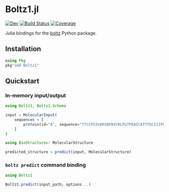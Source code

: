 # Boltz1.jl

[![Dev](https://img.shields.io/badge/docs-dev-blue.svg)](https://MurrellGroup.github.io/Boltz1.jl/dev/)
[![Build Status](https://github.com/MurrellGroup/Boltz1.jl/actions/workflows/CI.yml/badge.svg?branch=main)](https://github.com/MurrellGroup/Boltz1.jl/actions/workflows/CI.yml?query=branch%3Amain)
[![Coverage](https://codecov.io/gh/MurrellGroup/Boltz1.jl/branch/main/graph/badge.svg)](https://codecov.io/gh/MurrellGroup/Boltz1.jl)

Julia bindings for the [boltz](https://github.com/jwohlwend/boltz) Python package.

## Installation

```julia
using Pkg
pkg"add Boltz1"
```

## Quickstart

### In-memory input/output

```julia
using Boltz1, Boltz1.Schema

input = MolecularInput(
    sequences = [
        protein(id="A", sequence="TTCCPSIVARSNFNVCRLPGTPEAICATYTGCIIIPGATCPGDYAN", msa="empty"),
    ]
)

using BioStructures: MolecularStructure

predicted_structure = predict(input, MolecularStructure)
```

### `boltz predict` command binding

```julia
using Boltz1

Boltz1.predict(input_path; options...)
```
